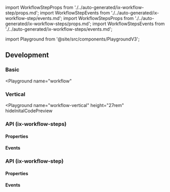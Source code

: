import WorkflowStepProps from './../auto-generated/ix-workflow-step/props.md';
import WorkflowStepEvents from './../auto-generated/ix-workflow-step/events.md';
import WorkflowStepsProps from './../auto-generated/ix-workflow-steps/props.md';
import WorkflowStepsEvents from './../auto-generated/ix-workflow-steps/events.md';

import Playground from '@site/src/components/PlaygroundV3';

## Development

### Basic

<Playground
  name="workflow"
  >
</Playground>

### Vertical

<Playground
  name="workflow-vertical"
  height="27rem"
  hideInitalCodePreview
  >
</Playground>

### API (ix-workflow-steps)

#### Properties

<WorkflowStepsProps />

#### Events

<WorkflowStepsEvents />

### API (ix-workflow-step)

#### Properties

<WorkflowStepProps />

#### Events

<WorkflowStepEvents />
